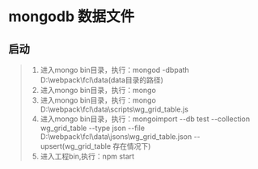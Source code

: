 # mongodb 数据文件

## 启动

> 1. 进入mongo bin目录，执行：mongod -dbpath D:\webpack\fcl\data(data目录的路径)
> 2. 进入mongo bin目录，执行：mongo
> 3. 进入mongo bin目录，执行：mongo D:\webpack\fcl\data\scripts\wg_grid_table.js
> 4. 进入mongo bin目录，执行：mongoimport --db test --collection wg_grid_table --type json --file D:\webpack\fcl\data\jsons\wg_grid_table.json --upsert(wg_grid_table 存在情况下)
> 5. 进入工程bin,执行：npm start
